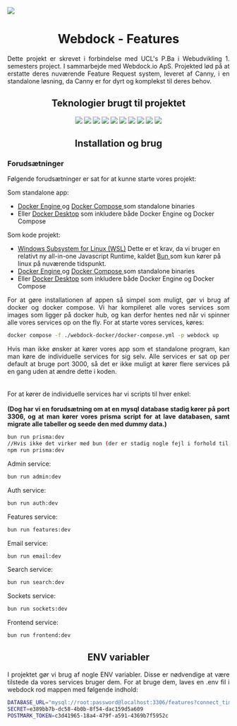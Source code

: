 <img src="https://i.imgur.com/xctSMz9_d.webp?maxwidth=1584&fidelity=grand"></img>

<h1 align="center"> Webdock - Features </h1>
<p align="justify">
Dette projekt er skrevet i forbindelse med UCL's P.Ba i Webudvikling 1. semesters project. I sammarbejde med Webdock.io ApS. Projekted lød på at erstatte deres nuværende Feature Request system, leveret af Canny, i en standalone løsning, da Canny er for dyrt og komplekst til deres behov.
</p>

<h2 align="center">Teknologier brugt til projektet</h2>
<p align="center">
<a href="https://vuejs.org" style="text-decoration: none"> 
    <img src="https://custom-icon-badges.demolab.com/badge/-Vue-4FC08D?style=for-the-badge&logo=vuedotjs&logoColor=white"/>
</a>
<a href="https://vitejs.dev" style="text-decoration: none"> 
    <img src="https://custom-icon-badges.demolab.com/badge/-Vite-646CFF?style=for-the-badge&logo=Vite&logoColor=white"/>
</a>
<a href="https://getbootstrap.com" style="text-decoration: none"> 
    <img src="https://custom-icon-badges.demolab.com/badge/-Bootstrap-7952B3?style=for-the-badge&logo=Bootstrap&logoColor=white"/>
</a>
<a href="https://axios-http.com/docs/intro" style="text-decoration: none"> 
    <img src="https://custom-icon-badges.demolab.com/badge/-Axios-5A29E4?style=for-the-badge&logo=Axios&logoColor=white"/>
</a>
<a href="https://bun.sh" style="text-decoration: none"> 
    <img src="https://custom-icon-badges.demolab.com/badge/-Bun-000000?style=for-the-badge&logo=Bun&logoColor=white"/>
</a>
<a href="https://www.elysiajs.com" style="text-decoration: none"> 
<img src="https://custom-icon-badges.demolab.com/badge/-Elysia-1f2937?style=for-the-badge&logo=elysia" />
</a>
<a href="https://www.prisma.io" style="text-decoration: none"> 
    <img src="https://custom-icon-badges.demolab.com/badge/-Prisma-2D3748?style=for-the-badge&logo=Prisma"/>
</a>
<a href="https://www.docker.com" style="text-decoration: none"> 
    <img src="https://custom-icon-badges.demolab.com/badge/-Docker-2496ED?style=for-the-badge&logo=Docker&logoColor=white"/>
</a>
<a href="https://www.typescriptlang.org" style="text-decoration: none"> 
    <img src="https://custom-icon-badges.demolab.com/badge/-Typescript-3178C6?style=for-the-badge&logo=Typescript&logoColor=white"/>
</a>
<a href="https://www.microsoft.com/en-us/sql-server/sql-server-downloads" style="text-decoration: none"> 
    <img src="https://custom-icon-badges.demolab.com/badge/-mysql-4479A1?style=for-the-badge&logo=mysql&logoColor=white" />
</a>
</p>
<h2 align="center">
    Installation og brug
</h2>
<h3>
    Forudsætninger
</h3>
<p>
Følgende forudsætninger er sat for at kunne starte vores projekt:

Som standalone app:
* <a href="https://docs.docker.com/engine/install/binaries/">Docker Engine </a> og <a href="https://docs.docker.com/compose/install/standalone/"> Docker Compose </a> som standalone binaries
* Eller <a href="https://docs.docker.com/desktop/">Docker Desktop</a> som inkludere både Docker Engine og Docker Compose

Som kode projekt:
* <a href="https://learn.microsoft.com/en-us/windows/wsl/install"> Windows Subsystem for Linux (WSL)</a> Dette er et krav, da vi bruger en relativt ny all-in-one Javascript Runtime, kaldet <a href="https://www.bun.sh"> Bun </a> som kun kører på linux på nuværende tidspunkt.
* <a href="https://docs.docker.com/engine/install/binaries/">Docker Engine </a> og <a href="https://docs.docker.com/compose/install/standalone/"> Docker Compose </a> som standalone binaries
* Eller <a href="https://docs.docker.com/desktop/">Docker Desktop</a> som inkludere både Docker Engine og Docker Compose
</p>

<p align="justify">
    For at gøre installationen af appen så simpel som muligt, gør vi brug af docker og docker compose. Vi har kompileret alle vores services som images som ligger på docker hub, og kan derfor hentes ned når vi spinner alle vores services op on the fly. For at starte vores services, køres:
</p>

```sh
docker compose -f ./webdock-docker/docker-compose.yml -p webdock up
```

<p align="justify">
    Hvis man ikke ønsker at kører vores app som et standalone program, kan man køre de individuelle services for sig selv. Alle services er sat op per default at bruge port 3000, så det er ikke muligt at kører flere services på en gang uden at ændre dette i koden.
    <br><br>
    <br>
    For at kører de individuelle services har vi scripts til hver enkel:
    <br><br>
    <b>
        (Dog har vi en forudsætning om at en mysql database stadig kører på port 3306, og at man kører vores prisma script for at lave databasen, samt migrate alle tabeller og seede den med dummy data.)
    </b>
</p>

```sh
bun run prisma:dev
//Hvis ikke det virker med bun (der er stadig nogle fejl i forhold til at køre 3. parts scripts gennem bun)
npm run prisma:dev
```

Admin service:
```sh
bun run admin:dev
```
Auth service:
```sh
bun run auth:dev
```
Features service:
```sh
bun run features:dev
```
Email service:
```sh
bun run email:dev
```
Search service:
```sh
bun run search:dev
```
Sockets service:
```sh
bun run sockets:dev
```
Frontend service:
```sh
bun run frontend:dev
```

<h2 align="center">
    ENV variabler
</h2>
<p align="justify">
I projektet gør vi brug af nogle ENV variabler. Disse er nødvendige at være tilstede da vores services bruger dem. For at bruge dem, laves en .env fil i webdock rod mappen med følgende indhold:
</p>

```sh
DATABASE_URL="mysql://root:password@localhost:3306/features?connect_timeout=600"
SECRET=e389bb7b-dc58-4b0b-8f54-dac159d5a609
POSTMARK_TOKEN=c3d41965-18a4-479f-a591-4369b7f5952c
```


